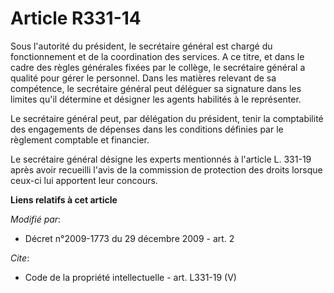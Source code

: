 # Article R331-14

Sous l'autorité du président, le secrétaire général est chargé du fonctionnement et de la coordination des services. A ce
titre, et dans le cadre des règles générales fixées par le collège, le secrétaire général a qualité pour gérer le personnel.
Dans les matières relevant de sa compétence, le secrétaire général peut déléguer sa signature dans les limites qu'il
détermine et désigner les agents habilités à le représenter. 

Le secrétaire général peut, par délégation du président, tenir la comptabilité des engagements de dépenses dans les
conditions définies par le règlement comptable et financier. 

Le secrétaire général désigne les experts mentionnés à l'article L. 331-19 après avoir recueilli l'avis de la commission de
protection des droits lorsque ceux-ci lui apportent leur concours.

**Liens relatifs à cet article**

_Modifié par_:

  - Décret n°2009-1773 du 29 décembre 2009 - art. 2

_Cite_:

  - Code de la propriété intellectuelle - art. L331-19 (V)
